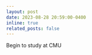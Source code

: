```yaml
---
layout: post
date: 2023-08-28 20:59:00-0400
inline: true
related_posts: false
---
```


Begin to study at CMU
